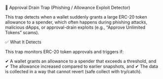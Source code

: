 🛑 Approval Drain Trap (Phishing / Allowance Exploit Detector)

This trap detects when a wallet suddenly grants a large ERC-20 token allowance to a spender, which often happens during phishing attacks, malicious dApps, or approval-drain exploits (e.g., “Approve Unlimited Tokens” scams).

✅ What It Detects

This trap monitors ERC-20 token approvals and triggers if:

✔ A wallet grants an allowance to a spender that exceeds a threshold, and
✔ The allowance increased compared to earlier snapshots, and
✔ The data is collected in a way that cannot revert (safe collect with try/catch).
